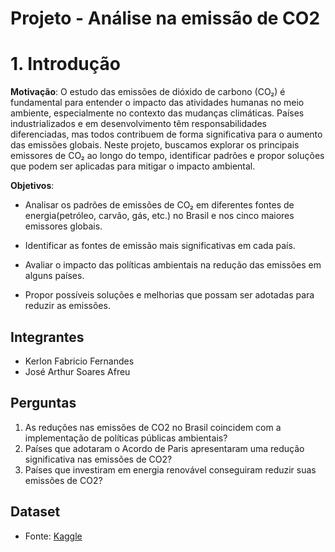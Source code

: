 # Projeto - Análise na emissão de CO2
# 1. Introdução

**Motivação**:
O estudo das emissões de dióxido de carbono (CO₂) é fundamental para entender o impacto das atividades humanas no meio ambiente, especialmente no contexto das mudanças climáticas. Países industrializados e em desenvolvimento têm responsabilidades diferenciadas, mas todos contribuem de forma significativa para o aumento das emissões globais. Neste projeto, buscamos explorar os principais emissores de CO₂ ao longo do tempo, identificar padrões e propor soluções que podem ser aplicadas para mitigar o impacto ambiental.

**Objetivos**:


*   Analisar os padrões de emissões de CO₂ em diferentes fontes de energia(petróleo, carvão, gás, etc.) no Brasil e nos cinco maiores emissores globais.
* Identificar as fontes de emissão mais significativas em cada país.
*   Avaliar o impacto das políticas ambientais na redução das emissões em alguns países.

* Propor possíveis soluções e melhorias que possam ser adotadas para reduzir as emissões.

## Integrantes
- Kerlon Fabricio Fernandes
- José Arthur Soares Afreu

## Perguntas
1. As reduções nas emissões de CO2 no Brasil coincidem com a implementação de políticas públicas ambientais? 
2. Países que adotaram o Acordo de Paris apresentaram uma redução significativa nas emissões de CO2?
3. Países que investiram em energia renovável conseguiram reduzir suas emissões de CO2?

## Dataset
- Fonte: [Kaggle](https://www.kaggle.com/datasets/thedevastator/global-fossil-co2-emissions-by-country-2002-2022?select=GCB2022v27_MtCO2_flat.csv)
